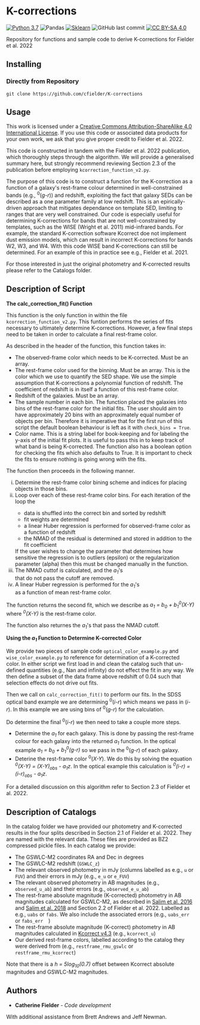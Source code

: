 # K-corrections
[![Python 3.7][python-image]][python-link]
![Pandas](https://img.shields.io/badge/Pandas-2C2D72?style=for-the-badge&logo=pandas&logoColor=white)
[![Sklearn][sklearn-image]][sklearn-link]
![GitHub last commit](https://img.shields.io/github/last-commit/cfielder/K-corrections?style=for-the-badge)
[![CC BY-SA 4.0][cc-by-sa-image]][cc-by-sa]


[cc-by-sa]: http://creativecommons.org/licenses/by-sa/4.0/
[cc-by-sa-image]: https://licensebuttons.net/l/by-sa/4.0/88x31.png
[cc-by-sa-shield]: https://img.shields.io/badge/License-CC%20BY--SA%204.0-lightgrey.svg

[python-image]: https://img.shields.io/badge/python-3670A0?style=for-the-badge&logo=python&logoColor=ffdd54
[python-link]: https://www.python.org/downloads/release/python-3710/

[sklearn-image]: https://img.shields.io/badge/scikit_learn-F7931E?style=for-the-badge&logo=scikit-learn&logoColor=white
[sklearn-link]: https://scikit-learn.org/stable/modules/generated/sklearn.linear_model.HuberRegressor.html


Repository for functions and sample code to derive K-corrections for Fielder et al. 2022

## Installing

### Directly from Repository

`git clone https://github.com/cfielder/K-corrections`

## Usage

This work is licensed under a
[Creative Commons Attribution-ShareAlike 4.0 International License][cc-by-sa]. 
If you use this code or associated data products for your own work, we ask that you give proper credit to Fielder et al. 2022.


This code is constructed in tandem with the Fielder et al. 2022 publication, which thoroughly steps through the algorithm. 
We will provide a generalised summary here, but strongly recommend reviewing Section 2.3 of the publication before employing 
`kcorrection_function_v2.py`. 

The purpose of this code is to construct a function for the K-correction as a function of a galaxy's rest-frame colour determined in 
well-constrained bands (e.g., <sup>0</sup>(<i>g-r</i>)) and redshift, exploiting the fact that galaxy SEDs can be described as a one parameter 
family at low redshift. This is an epirically-driven approach that mitigates dependance on template SED, limiting to ranges that are
very well constrained. Our code is especially useful for determining K-corrections for bands that are not well-constrained by templates,
such as the WISE (Wright et al. 2011) mid-infrared bands. For example, the standard K-correction software Kcorrect doe not implement
dust emission models, which can result in incorrect K-corrections for bands W2, W3, and W4. With this code WISE band K-corrections
can still be determined. For an example of this in practice see e.g., Fielder et al. 2021.

For those interested in just the original photometry and K-corrected results please refer to the Catalogs folder.

## Description of Script
**The calc_correction_fit() Function**

This function is the only function in within the file `kcorrection_function_v2.py`.
This funtion performs the series of fits necessary to ultimately determine K-corrections. However, a few final steps need to be taken in
order to calculate a final rest-frame color.

As described in the header of the function, this function takes in:
  - The observed-frame color which needs to be K-corrected. Must be an array.
  - The rest-frame color used for the binning. Must be an array. This is the color which we use to quantify the SED shape. We use the simple assumption that K-corrections a polynomial function of redshift. The coefficient of redshift is in itself a function of this rest-frame color. 
  - Redshift of the galaxies. Must be an array.
  - The sample number in each bin. The function placed the galaxies into bins of the rest-frame color for the initial fits. The user should aim to have approximately 20 bins with an approximately equal number of objects per bin. Therefore it is imperative that for the first run of this script the default boolean behaviour is left as it with ```check_bins = True```. 
  - Color name. This is a string label for book-keeping and for labeling the y-axis of the initial fit plots. It is useful to pass this in to keep track of what band is being K-corrected.
The function also has a boolean option for checking the fits which also defaults to True. It is important to check the fits to 
ensure nothing is going wrong with the fits.

The function then proceeds in the following manner.
<ol type="i">
  <li>Determine the rest-frame color bining scheme and indices for placing objects in those bins.</li>
  <li>Loop over each of these rest-frame color bins. For each iteration of the loop the </li>
   <ul>
   <li>data is shuffled into the correct bin and sorted by redshift</li>
   <li>fit weights are determined</li>
   <li>a linear Huber regression is performed for observed-frame color as a function of redshift </li>
   <li>the NMAD of the residual is determined and stored in addition to the fit coefficient
   </ul>
   If the user wishes to change the parameter that determines how sensitive the regression is to outliers (epsilon) or the regularization parameter (alpha) then this must be changed manually in the function.
   <li>The NMAD cuttof is calculated, and the <i>a<sub>1</sub></i>'s</li> that do not pass the cutoff are removed.
   <li>A linear Huber regression is performed for the <i>a<sub>1</sub></i>'s</li> as a function of mean rest-frame color.</li>
</ol>
The function returns the second fit, which we describe as <i>a<sub>1</sub> = b<sub>0</sub> + b<sub>1</sub><sup>0</sup>(X-Y)</i> where 
   <i><sup>0</sup>(X-Y)</i> is the rest-frame color.

The function also returnes the <i>a<sub>1</sub></i>'s that pass the NMAD cutoff.


**Using the <i>a<sub>1</sub></i> Function to Determine K-corrected Color**

We provide two pieces of sample code `optical_color_example.py` and `wise_color_example.py` to reference for determination of a K-corrected color. 
In either script we first load in and clean the catalog such that un-defined quantities (e.g., Nan and infinity) do not effect the fit in any way. We then define a subset of the data frame above redshift of 0.04 such that selection effects do not drive out fits. 


Then we call on `calc_correction_fit()` to perform our fits. In the SDSS optical band example we are determining <sup>0</sup>(<i>i-r</i>) which means we pass in (<i>i-r</i>). In this example we are using bins of <sup>0</sup>(<i>g-r</i>) for the calculation.


Do determine the final <sup>0</sup>(<i>i-r</i>) we then need to take a couple more steps.
   - Determine the <i>a<sub>1</sub></i> for each galaxy. This is done by passing the rest-frame colour for each galaxy into the returned <i>a<sub>1</sub></i> function. In the optical example <i>a<sub>1</sub> = b<sub>0</sub> + b<sub>1</sub><sup>0</sup>(g-r)</i> so we pass in the <sup>0</sup>(<i>g-r</i>) of each galaxy.
   - Deterine the rest-frame color <sup>0</sup>(<i>X-Y</i>). We do this by solving the equation <i><sup>0</sup>(X-Y) = (X-Y)<sub>obs</sub> - a<sub>1</sub>z</i>. In the optical example this calculation is <i><sup>0</sup>(i-r) = (i-r)<sub>obs</sub> - a<sub>1</sub>z</i>.


For a detailed discussion on this algorithm refer to Section 2.3 of Fielder et al. 2022.
   
## Description of Catalogs

In the catalog folder we have provided our photometry and K-corrected results in the four splits described in Section 2.1 of Fielder et al. 2022. They are named with the relevant data. These files are provided as BZ2 compressed pickle files. In each catalog we provide:
  - The GSWLC-M2 coordinates RA and Dec in degrees
  - The GSWLC-M2 redshift (```GSWLC_z```)
  - The relevant observed photometry in mJy (columns labelled as e.g., ```u``` or ```FUV```) and their errors in mJy (e.g., ```e_u``` or ```e_FUV```)
  - The relevant observed photometry in AB magnitudes (e.g., ```observed_u_ab```) and their errors (e.g., ```observed_e_u_ab```)
  - The rest-frame absolute magnitude (K-corrected) photometry in AB magnitudes calculated for GSWLC-M2, as described in <a href="https://ui.adsabs.harvard.edu/abs/2016ApJS..227....2S/abstract">Salim et al. 2016</a> and <a href="https://ui.adsabs.harvard.edu/abs/2018ApJ...859...11S/abstract">Salim et al. 2018</a> and Section 2.2 of Fielder et al. 2022. Labelled as e.g., ```uabs``` or ```fabs```. We also include the associated errors (e.g., ```uabs_err``` or ```fabs_err  ```)
  - The rest-frame absolute magnitude (K-correct) photometry in AB magnitudes calculated in <a href="http://kcorrect.org">Kcorrect v4.3</a> (e.g., ```kcorrect_u```)
  - Our derived rest-frame colors, labelled according to the catalog they were derived from (e.g., ```restframe_rmu_gswlc``` or ```restframe_rmu_kcorrect```)

Note that there is a <i>h = 5log<sub>10</sub>(0.7)</i> offset between Kcorrect absolute magnitudes and GSWLC-M2 magnitudes.

## Authors

* **Catherine Fielder** - *Code development* 

With additional assistance from Brett Andrews and Jeff Newman.
